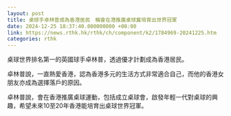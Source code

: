 ```yaml
---
layout: post
title: 桌球手卓林普成為香港居民　稱會在港推廣桌球冀培育出世界冠軍
date: 2024-12-25 18:37:40.000000000 +08:00
link: https://news.rthk.hk/rthk/ch/component/k2/1784969-20241225.htm
categories: rthk
---
```


桌球世界排名第一的英國球手卓林普，透過優才計劃成為香港居民。

卓林普說，一直熱愛香港，認為香港多元的生活方式非常適合自己，而他的香港女朋友亦成為選擇落戶的原因。

卓林普說，會在香港推廣桌球運動，包括成立桌球會，啟發年輕一代對桌球的興趣，希望未來10至20年香港能培育出桌球世界冠軍。
